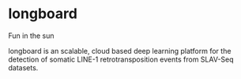 # longboard
Fun in the sun

longboard is an scalable, cloud based deep learning platform for the detection of somatic LINE-1 retrotransposition events from SLAV-Seq datasets.

